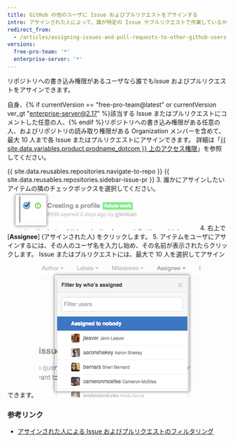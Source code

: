 ```yaml
---
title: GitHub の他のユーザに Issue およびプルリクエストをアサインする
intro: アサインされた人によって、誰が特定の Issue やプルリクエストで作業しているかが明確になります。
redirect_from:
  - /articles/assigning-issues-and-pull-requests-to-other-github-users
versions:
  free-pro-team: '*'
  enterprise-server: '*'
---
```


リポジトリへの書き込み権限があるユーザなら誰でもIssue およびプルリクエストをアサインできます。

自身、{% if currentVersion == "free-pro-team@latest" or currentVersion ver_gt "enterprise-server@2.17" %}該当する Issue またはプルリクエストにコメントした任意の人、{% endif %}リポジトリへの書き込み権限がある任意の人、およびリポジトリの読み取り権限がある Organization メンバーを含めて、最大 10 人まで各 Issue またはプルリクエストにアサインできます。 詳細は「[{{ site.data.variables.product.prodname_dotcom }} 上のアクセス権限](/articles/access-permissions-on-github)」を参照してください。

{{ site.data.reusables.repositories.navigate-to-repo }}
{{ site.data.reusables.repositories.sidebar-issue-pr }}
3. 誰かにアサインしたいアイテムの隣のチェックボックスを選択してください。 ![Issue のメタデータチェックボックス](/assets/images/help/issues/issues_assign_checkbox.png)
4. 右上で [**Assignee**] (アサインされた人) をクリックします。
5. アイテムをユーザにアサインするには、その人のユーザ名を入力し始め、その名前が表示されたらクリックします。 Issue またはプルリクエストには、最大で 10 人を選択してアサインできます。 ![Issue のアサインのドロップダウンメニュー](/assets/images/help/issues/issues_assigning_dropdown.png)

### 参考リンク

* [アサインされた人による Issue およびプルリクエストのフィルタリング](/articles/filtering-issues-and-pull-requests-by-assignees)
